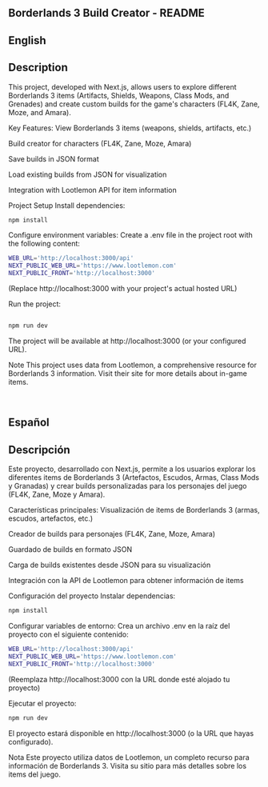 ## Borderlands 3 Build Creator - README

## English

## Description

This project, developed with Next.js, allows users to explore different Borderlands 3 items (Artifacts, Shields, Weapons, Class Mods, and Grenades) and create custom builds for the game's characters (FL4K, Zane, Moze, and Amara).

Key Features:
View Borderlands 3 items (weapons, shields, artifacts, etc.)

Build creator for characters (FL4K, Zane, Moze, Amara)

Save builds in JSON format

Load existing builds from JSON for visualization

Integration with Lootlemon API for item information

Project Setup
Install dependencies:

```bash
npm install
```

Configure environment variables:
Create a .env file in the project root with the following content:

```bash
WEB_URL='http://localhost:3000/api'
NEXT_PUBLIC_WEB_URL='https://www.lootlemon.com'
NEXT_PUBLIC_FRONT='http://localhost:3000'
```

(Replace http://localhost:3000 with your project's actual hosted URL)

Run the project:

```bash

npm run dev
```

The project will be available at http://localhost:3000 (or your configured URL).

Note
This project uses data from Lootlemon, a comprehensive resource for Borderlands 3 information. Visit their site for more details about in-game items.

<br/>

## Español

## Descripción

Este proyecto, desarrollado con Next.js, permite a los usuarios explorar los diferentes items de Borderlands 3 (Artefactos, Escudos, Armas, Class Mods y Granadas) y crear builds personalizadas para los personajes del juego (FL4K, Zane, Moze y Amara).

Características principales:
Visualización de items de Borderlands 3 (armas, escudos, artefactos, etc.)

Creador de builds para personajes (FL4K, Zane, Moze, Amara)

Guardado de builds en formato JSON

Carga de builds existentes desde JSON para su visualización

Integración con la API de Lootlemon para obtener información de items

Configuración del proyecto
Instalar dependencias:

```bash
npm install
```

Configurar variables de entorno:
Crea un archivo .env en la raíz del proyecto con el siguiente contenido:

```bash
WEB_URL='http://localhost:3000/api'
NEXT_PUBLIC_WEB_URL='https://www.lootlemon.com'
NEXT_PUBLIC_FRONT='http://localhost:3000'
```

(Reemplaza http://localhost:3000 con la URL donde esté alojado tu proyecto)

Ejecutar el proyecto:

```bash
npm run dev
```

El proyecto estará disponible en http://localhost:3000 (o la URL que hayas configurado).

Nota
Este proyecto utiliza datos de Lootlemon, un completo recurso para información de Borderlands 3. Visita su sitio para más detalles sobre los items del juego.
